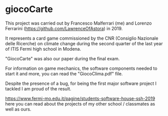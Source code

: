# giocoCarte
This project was carried out by Francesco Malferrari (me) and Lorenzo Ferrarini (https://github.com/LawrenceOfAstora) in 2019.

It represents a card game commissioned by the CNR (Consiglio Nazionale delle Ricerche) on climate change during the second quarter of the last year of ITIS Fermi high school in Modena.

"GiocoCarte" was also our paper during the final exam.

For information on game mechanics, the software components needed to start it and more, you can read the "GiocoClima.pdf" file.

Despite the presence of a bug, for being the first major software project I tackled I am proud of the result.

https://www.fermi-mo.edu.it/pagine/students-software-house-ssh-2019
here you can read about the projects of my other school / classmates as well as ours.
